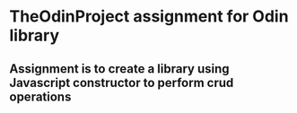 # TheOdinProject assignment for Odin library
## Assignment is to create a library using Javascript constructor to perform crud operations